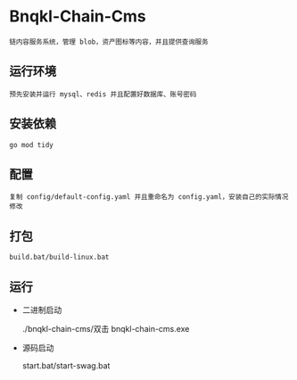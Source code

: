 # Bnqkl-Chain-Cms

    链内容服务系统，管理 blob，资产图标等内容，并且提供查询服务

## 运行环境

    预先安装并运行 mysql、redis 并且配置好数据库、账号密码

## 安装依赖

    go mod tidy

## 配置

    复制 config/default-config.yaml 并且重命名为 config.yaml，安装自己的实际情况修改

## 打包

    build.bat/build-linux.bat

## 运行

- 二进制启动

  ./bnqkl-chain-cms/双击 bnqkl-chain-cms.exe

- 源码启动

  start.bat/start-swag.bat
